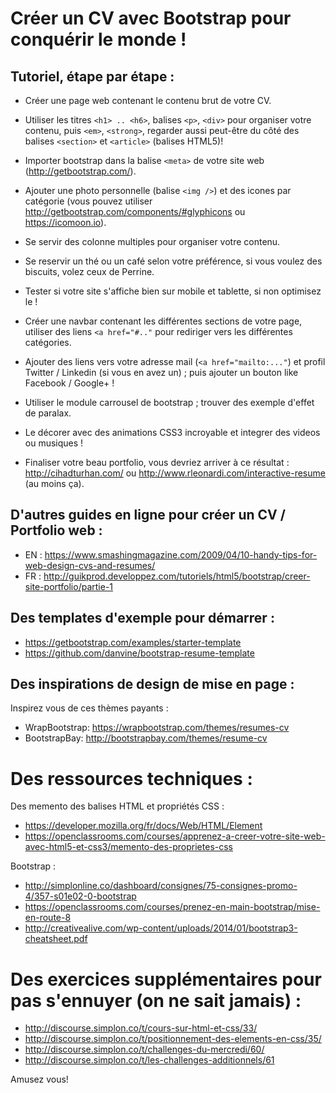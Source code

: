 # Créer un CV avec Bootstrap pour conquérir le monde !

## Tutoriel, étape par étape :

* Créer une page web contenant le contenu brut de votre CV.

* Utiliser les titres `<h1> .. <h6>`, balises `<p>`, `<div>` pour organiser votre contenu, puis `<em>`, `<strong>`, regarder aussi peut-être du côté des balises `<section>` et `<article>` (balises HTML5)!

* Importer bootstrap dans la balise `<meta>` de votre site web (http://getbootstrap.com/).

* Ajouter une photo personnelle (balise `<img />`) et des icones par catégorie (vous pouvez utiliser http://getbootstrap.com/components/#glyphicons ou https://icomoon.io).

* Se servir des colonne multiples pour organiser votre contenu.

* Se reservir un thé ou un café selon votre préférence, si vous voulez des biscuits, volez ceux de Perrine.

* Tester si votre site s'affiche bien sur mobile et tablette, si non optimisez le !

* Créer une navbar contenant les différentes sections de votre page, utiliser des liens `<a href="#.."` pour rediriger vers les différentes catégories.

* Ajouter des liens vers votre adresse mail (`<a href="mailto:..."`) et profil Twitter / Linkedin (si vous en avez un) ; puis ajouter un bouton like Facebook / Google+ !

* Utiliser le module carrousel de bootstrap ; trouver des exemple d'effet de paralax.

* Le décorer avec des animations CSS3 incroyable et integrer des videos ou musiques !

* Finaliser votre beau portfolio, vous devriez arriver à ce résultat : http://cihadturhan.com/ ou http://www.rleonardi.com/interactive-resume (au moins ça).


## D'autres guides en ligne pour créer un CV / Portfolio web :

* EN : https://www.smashingmagazine.com/2009/04/10-handy-tips-for-web-design-cvs-and-resumes/
* FR : http://guikprod.developpez.com/tutoriels/html5/bootstrap/creer-site-portfolio/partie-1


## Des templates d'exemple pour démarrer :

* https://getbootstrap.com/examples/starter-template
* https://github.com/danvine/bootstrap-resume-template


## Des inspirations de design de mise en page :

Inspirez vous de ces thèmes payants :

* WrapBootstrap: https://wrapbootstrap.com/themes/resumes-cv
* BootstrapBay: http://bootstrapbay.com/themes/resume-cv


# Des ressources techniques :

Des memento des balises HTML et propriétés CSS :

* https://developer.mozilla.org/fr/docs/Web/HTML/Element
* https://openclassrooms.com/courses/apprenez-a-creer-votre-site-web-avec-html5-et-css3/memento-des-proprietes-css

Bootstrap :

* http://simplonline.co/dashboard/consignes/75-consignes-promo-4/357-s01e02-0-bootstrap
* https://openclassrooms.com/courses/prenez-en-main-bootstrap/mise-en-route-8
* http://creativealive.com/wp-content/uploads/2014/01/bootstrap3-cheatsheet.pdf


# Des exercices supplémentaires pour pas s'ennuyer (on ne sait jamais) :

* http://discourse.simplon.co/t/cours-sur-html-et-css/33/
* http://discourse.simplon.co/t/positionnement-des-elements-en-css/35/
* http://discourse.simplon.co/t/challenges-du-mercredi/60/
* http://discourse.simplon.co/t/les-challenges-additionnels/61

Amusez vous!
